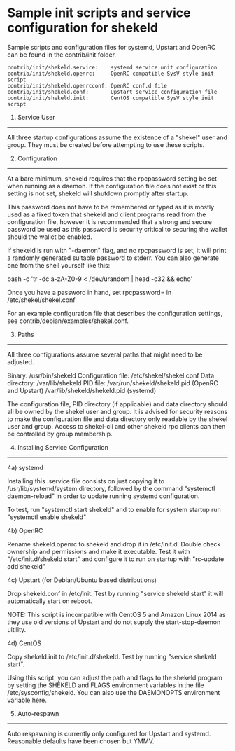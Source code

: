Sample init scripts and service configuration for shekeld
==========================================================

Sample scripts and configuration files for systemd, Upstart and OpenRC
can be found in the contrib/init folder.

    contrib/init/shekeld.service:    systemd service unit configuration
    contrib/init/shekeld.openrc:     OpenRC compatible SysV style init script
    contrib/init/shekeld.openrcconf: OpenRC conf.d file
    contrib/init/shekeld.conf:       Upstart service configuration file
    contrib/init/shekeld.init:       CentOS compatible SysV style init script

1. Service User
---------------------------------

All three startup configurations assume the existence of a "shekel" user
and group.  They must be created before attempting to use these scripts.

2. Configuration
---------------------------------

At a bare minimum, shekeld requires that the rpcpassword setting be set
when running as a daemon.  If the configuration file does not exist or this
setting is not set, shekeld will shutdown promptly after startup.

This password does not have to be remembered or typed as it is mostly used
as a fixed token that shekeld and client programs read from the configuration
file, however it is recommended that a strong and secure password be used
as this password is security critical to securing the wallet should the
wallet be enabled.

If shekeld is run with "-daemon" flag, and no rpcpassword is set, it will
print a randomly generated suitable password to stderr.  You can also
generate one from the shell yourself like this:

bash -c 'tr -dc a-zA-Z0-9 < /dev/urandom | head -c32 && echo'

Once you have a password in hand, set rpcpassword= in /etc/shekel/shekel.conf

For an example configuration file that describes the configuration settings,
see contrib/debian/examples/shekel.conf.

3. Paths
---------------------------------

All three configurations assume several paths that might need to be adjusted.

Binary:              /usr/bin/shekeld
Configuration file:  /etc/shekel/shekel.conf
Data directory:      /var/lib/shekeld
PID file:            /var/run/shekeld/shekeld.pid (OpenRC and Upstart)
                     /var/lib/shekeld/shekeld.pid (systemd)

The configuration file, PID directory (if applicable) and data directory
should all be owned by the shekel user and group.  It is advised for security
reasons to make the configuration file and data directory only readable by the
shekel user and group.  Access to shekel-cli and other shekeld rpc clients
can then be controlled by group membership.

4. Installing Service Configuration
-----------------------------------

4a) systemd

Installing this .service file consists on just copying it to
/usr/lib/systemd/system directory, followed by the command
"systemctl daemon-reload" in order to update running systemd configuration.

To test, run "systemctl start shekeld" and to enable for system startup run
"systemctl enable shekeld"

4b) OpenRC

Rename shekeld.openrc to shekeld and drop it in /etc/init.d.  Double
check ownership and permissions and make it executable.  Test it with
"/etc/init.d/shekeld start" and configure it to run on startup with
"rc-update add shekeld"

4c) Upstart (for Debian/Ubuntu based distributions)

Drop shekeld.conf in /etc/init.  Test by running "service shekeld start"
it will automatically start on reboot.

NOTE: This script is incompatible with CentOS 5 and Amazon Linux 2014 as they
use old versions of Upstart and do not supply the start-stop-daemon uitility.

4d) CentOS

Copy shekeld.init to /etc/init.d/shekeld. Test by running "service shekeld start".

Using this script, you can adjust the path and flags to the shekeld program by
setting the SHEKELD and FLAGS environment variables in the file
/etc/sysconfig/shekeld. You can also use the DAEMONOPTS environment variable here.

5. Auto-respawn
-----------------------------------

Auto respawning is currently only configured for Upstart and systemd.
Reasonable defaults have been chosen but YMMV.
